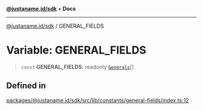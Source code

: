 [**@justaname.id/sdk**](../README.md) • **Docs**

***

[@justaname.id/sdk](../globals.md) / GENERAL\_FIELDS

# Variable: GENERAL\_FIELDS

> `const` **GENERAL\_FIELDS**: readonly [`Generals`](../interfaces/Generals.md)[]

## Defined in

[packages/@justaname.id/sdk/src/lib/constants/general-fields/index.ts:12](https://github.com/JustaName-id/JustaName-sdk/blob/626b4b68604f3125538c424811e641247a5bd58d/packages/@justaname.id/sdk/src/lib/constants/general-fields/index.ts#L12)
